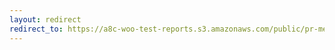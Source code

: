 ```yaml
---
layout: redirect
redirect_to: https://a8c-woo-test-reports.s3.amazonaws.com/public/pr-merge/37807/api/index.html
---
```


